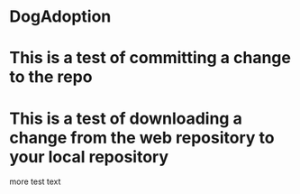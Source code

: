 # DogAdoption

# This is a test of committing a change to the repo

# This is a test of downloading a change from the web repository to your local repository

more test text